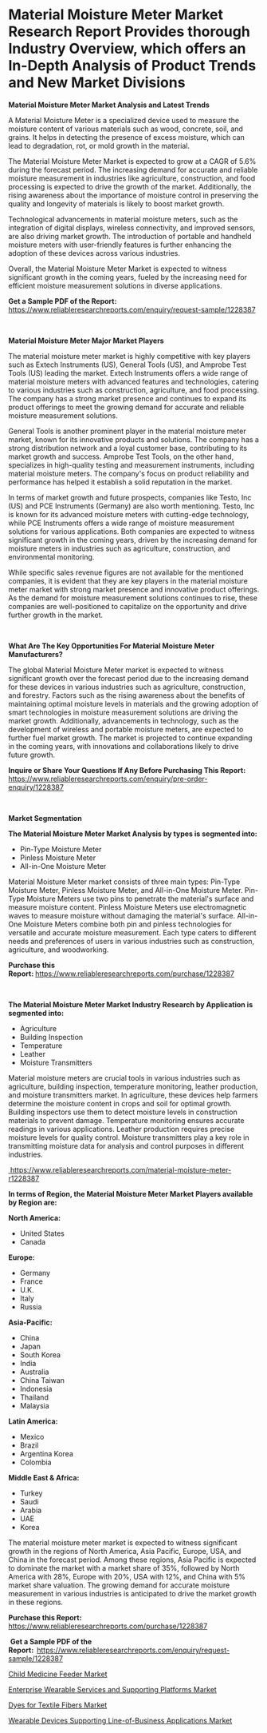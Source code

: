 <p><h1>Material Moisture Meter Market Research Report Provides thorough Industry Overview, which offers an In-Depth Analysis of Product Trends and New Market Divisions</h1></p><p><strong>Material Moisture Meter Market Analysis and Latest Trends</strong></p>
<p><p>A Material Moisture Meter is a specialized device used to measure the moisture content of various materials such as wood, concrete, soil, and grains. It helps in detecting the presence of excess moisture, which can lead to degradation, rot, or mold growth in the material.</p><p>The Material Moisture Meter Market is expected to grow at a CAGR of 5.6% during the forecast period. The increasing demand for accurate and reliable moisture measurement in industries like agriculture, construction, and food processing is expected to drive the growth of the market. Additionally, the rising awareness about the importance of moisture control in preserving the quality and longevity of materials is likely to boost market growth.</p><p>Technological advancements in material moisture meters, such as the integration of digital displays, wireless connectivity, and improved sensors, are also driving market growth. The introduction of portable and handheld moisture meters with user-friendly features is further enhancing the adoption of these devices across various industries.</p><p>Overall, the Material Moisture Meter Market is expected to witness significant growth in the coming years, fueled by the increasing need for efficient moisture measurement solutions in diverse applications.</p></p>
<p><strong>Get a Sample PDF of the Report:&nbsp;</strong> <a href="https://www.reliableresearchreports.com/enquiry/request-sample/1228387">https://www.reliableresearchreports.com/enquiry/request-sample/1228387</a></p>
<p>&nbsp;</p>
<p><strong>Material Moisture Meter Major Market Players</strong></p>
<p><p>The material moisture meter market is highly competitive with key players such as Extech Instruments (US), General Tools (US), and Amprobe Test Tools (US) leading the market. Extech Instruments offers a wide range of material moisture meters with advanced features and technologies, catering to various industries such as construction, agriculture, and food processing. The company has a strong market presence and continues to expand its product offerings to meet the growing demand for accurate and reliable moisture measurement solutions.</p><p>General Tools is another prominent player in the material moisture meter market, known for its innovative products and solutions. The company has a strong distribution network and a loyal customer base, contributing to its market growth and success. Amprobe Test Tools, on the other hand, specializes in high-quality testing and measurement instruments, including material moisture meters. The company's focus on product reliability and performance has helped it establish a solid reputation in the market.</p><p>In terms of market growth and future prospects, companies like Testo, Inc (US) and PCE Instruments (Germany) are also worth mentioning. Testo, Inc is known for its advanced moisture meters with cutting-edge technology, while PCE Instruments offers a wide range of moisture measurement solutions for various applications. Both companies are expected to witness significant growth in the coming years, driven by the increasing demand for moisture meters in industries such as agriculture, construction, and environmental monitoring.</p><p>While specific sales revenue figures are not available for the mentioned companies, it is evident that they are key players in the material moisture meter market with strong market presence and innovative product offerings. As the demand for moisture measurement solutions continues to rise, these companies are well-positioned to capitalize on the opportunity and drive further growth in the market.</p></p>
<p>&nbsp;</p>
<p><strong>What Are The Key Opportunities For Material Moisture Meter Manufacturers?</strong></p>
<p><p>The global Material Moisture Meter market is expected to witness significant growth over the forecast period due to the increasing demand for these devices in various industries such as agriculture, construction, and forestry. Factors such as the rising awareness about the benefits of maintaining optimal moisture levels in materials and the growing adoption of smart technologies in moisture measurement solutions are driving the market growth. Additionally, advancements in technology, such as the development of wireless and portable moisture meters, are expected to further fuel market growth. The market is projected to continue expanding in the coming years, with innovations and collaborations likely to drive future growth.</p></p>
<p><strong>Inquire or Share Your Questions If Any Before Purchasing This Report:</strong> <a href="https://www.reliableresearchreports.com/enquiry/pre-order-enquiry/1228387">https://www.reliableresearchreports.com/enquiry/pre-order-enquiry/1228387</a></p>
<p>&nbsp;</p>
<p><strong>Market Segmentation</strong></p>
<p><strong>The Material Moisture Meter Market Analysis by types is segmented into:</strong></p>
<p><ul><li>Pin-Type Moisture Meter</li><li>Pinless Moisture Meter</li><li>All-in-One Moisture Meter</li></ul></p>
<p><p>Material Moisture Meter market consists of three main types: Pin-Type Moisture Meter, Pinless Moisture Meter, and All-in-One Moisture Meter. Pin-Type Moisture Meters use two pins to penetrate the material's surface and measure moisture content. Pinless Moisture Meters use electromagnetic waves to measure moisture without damaging the material's surface. All-in-One Moisture Meters combine both pin and pinless technologies for versatile and accurate moisture measurement. Each type caters to different needs and preferences of users in various industries such as construction, agriculture, and woodworking.</p></p>
<p><strong>Purchase this Report:&nbsp;</strong><a href="https://www.reliableresearchreports.com/purchase/1228387">https://www.reliableresearchreports.com/purchase/1228387</a></p>
<p>&nbsp;</p>
<p><strong>The Material Moisture Meter Market Industry Research by Application is segmented into:</strong></p>
<p><ul><li>Agriculture</li><li>Building Inspection</li><li>Temperature</li><li>Leather</li><li>Moisture Transmitters</li></ul></p>
<p><p>Material moisture meters are crucial tools in various industries such as agriculture, building inspection, temperature monitoring, leather production, and moisture transmitters market. In agriculture, these devices help farmers determine the moisture content in crops and soil for optimal growth. Building inspectors use them to detect moisture levels in construction materials to prevent damage. Temperature monitoring ensures accurate readings in various applications. Leather production requires precise moisture levels for quality control. Moisture transmitters play a key role in transmitting moisture data for analysis and control purposes in different industries.</p></p>
<p><a href="https://www.reliableresearchreports.com/material-moisture-meter-r1228387">&nbsp;https://www.reliableresearchreports.com/material-moisture-meter-r1228387</a></p>
<p><strong>In terms of Region, the Material Moisture Meter Market Players available by Region are:</strong></p>
<p>
    <p> <strong> North America: </strong>
        <ul>
            <li>United States</li>
            <li>Canada</li>
        </ul>
        </p> 
    <p> <strong> Europe: </strong>
        <ul>
            <li>Germany</li>
            <li>France</li>
            <li>U.K.</li>
            <li>Italy</li>
            <li>Russia</li>
        </ul>
        </p> 
    <p> <strong> Asia-Pacific: </strong>
        <ul>
            <li>China</li>
            <li>Japan</li>
            <li>South Korea</li>
            <li>India</li>
            <li>Australia</li>
            <li>China Taiwan</li>
            <li>Indonesia</li>
            <li>Thailand</li>
            <li>Malaysia</li>
        </ul>
        </p> 
    <p> <strong> Latin America: </strong>
        <ul>
            <li>Mexico</li>
            <li>Brazil</li>
            <li>Argentina Korea</li>
            <li>Colombia</li>
        </ul>
        </p> 
    <p> <strong> Middle East & Africa: </strong>
        <ul>
            <li>Turkey</li>
            <li>Saudi</li>
            <li>Arabia</li>
            <li>UAE</li>
            <li>Korea</li>
        </ul>
    </p>
    </p>
<p><p>The material moisture meter market is expected to witness significant growth in the regions of North America, Asia Pacific, Europe, USA, and China in the forecast period. Among these regions, Asia Pacific is expected to dominate the market with a market share of 35%, followed by North America with 28%, Europe with 20%, USA with 12%, and China with 5% market share valuation. The growing demand for accurate moisture measurement in various industries is anticipated to drive the market growth in these regions.</p></p>
<p><strong>Purchase this Report: </strong><a href="https://www.reliableresearchreports.com/purchase/1228387">https://www.reliableresearchreports.com/purchase/1228387</a></p>
<p>&nbsp;<strong>Get a Sample PDF of the Report:&nbsp;&nbsp;</strong><a href="https://www.reliableresearchreports.com/enquiry/request-sample/1228387">https://www.reliableresearchreports.com/enquiry/request-sample/1228387</a></p>
<p><strong></strong></p>
<p><p><a href="https://issuu.com/reportprime-2/docs/child-medicine-feeder-market-size-2030.pptx">Child Medicine Feeder Market</a></p><p><a href="https://github.com/GroverBarry/Market-Research-Report-List-6/blob/main/enterprise-wearable-services-and-supporting-platforms-market.md">Enterprise Wearable Services and Supporting Platforms Market</a></p><p><a href="https://issuu.com/reportprime-2/docs/dyes-for-textile-fibers-market-size-2030.pptx">Dyes for Textile Fibers Market</a></p><p><a href="https://github.com/lylyparadise/Market-Research-Report-List-4/blob/main/wearable-devices-supporting-line-of-business-applications-market.md">Wearable Devices Supporting Line-of-Business Applications Market</a></p></p>